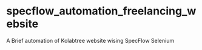 # specflow_automation_freelancing_website
A Brief automation of Kolabtree website wising SpecFlow Selenium 
